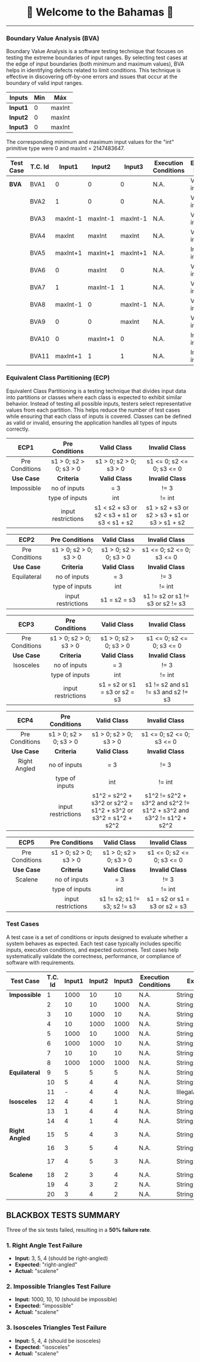<div align="center">

# 🌴 **Welcome to the Bahamas** 🌴

---

</div>

### Boundary Value Analysis (BVA)
Boundary Value Analysis is a software testing technique that focuses on testing the extreme boundaries of input ranges. By selecting test cases at the edge of input boundaries (both minimum and maximum values), BVA helps in identifying defects related to limit conditions. This technique is effective in discovering off-by-one errors and issues that occur at the boundary of valid input ranges.

| Inputs |  Min	 |  Máx  |
|--------|-------|-------|
| **Input1** |	 0	 | maxInt|
| **Input2** |   0	 | maxInt|
| **Input3** |	 0	 | maxInt|

The corresponding minimum and maximum input values for the "int" primitive type were 0 and maxInt = 2147483647.

| Test Case     | T.C. Id | Input1    | Input2    | Input3    | Execution Conditions | Expected Results              | Obtained Result | ECP  |
|---------------|---------|-----------|-----------|-----------|----------------------|-------------------------------|-----------------|------|
| **BVA**       | BVA1    | 0         | 0         | 0         | N.A.                 | Valid input                   | OK              | ECP6 |
|               | BVA2    | 1         | 0         | 0         | N.A.                 | Valid input                   | OK              |      |
|               | BVA3    | maxInt-1  | maxInt-1  | maxInt-1  | N.A.                 | Valid input                   | OK              |      |
|               | BVA4    | maxInt    | maxInt    | maxInt    | N.A.                 | Valid input                   | OK              |      |
|               | BVA5    | maxInt+1  | maxInt+1  | maxInt+1  | N.A.                 | Invalid input                 | OK              |      |
|               | BVA6    | 0         | maxInt    | 0         | N.A.                 | Valid input                   | OK              |      |
|               | BVA7    | 1         | maxInt-1  | 1         | N.A.                 | Valid input                   | OK              |      |
|               | BVA8    | maxInt-1  | 0         | maxInt-1  | N.A.                 | Valid input                   | OK              |      |
|               | BVA9    | 0         | 0         | maxInt    | N.A.                 | Valid input                   | OK              |      |
|               | BVA10   | 0         | maxInt+1  | 0         | N.A.                 | Invalid input                 | OK              |      |
|               | BVA11   | maxInt+1  | 1         | 1         | N.A.                 | Invalid input                 | OK              |      |


### Equivalent Class Partitioning (ECP)
Equivalent Class Partitioning is a testing technique that divides input data into partitions or classes where each class is expected to exhibit similar behavior. Instead of testing all possible inputs, testers select representative values from each partition. This helps reduce the number of test cases while ensuring that each class of inputs is covered. Classes can be defined as valid or invalid, ensuring the application handles all types of inputs correctly.


| **ECP1**       | **Pre Conditions**  | **Valid Class**                                          | **Invalid Class**                                        |
|----------------|---------------------|----------------------------------------------------------|----------------------------------------------------------|
| <div align="center">Pre Conditions</div> | <div align="center">s1 > 0; s2 > 0; s3 > 0</div> | <div align="center">s1 > 0; s2 > 0; s3 > 0</div>          | <div align="center">s1 <= 0; s2 <= 0; s3 <= 0</div>       |
| <div align="center">**Use Case**   | <div align="center">**Criteria**        | <div align="center">**Valid Class**                                          | <div align="center">**Invalid Class**                                        |
| <div align="center">Impossible</div> | <div align="center">no of inputs</div> | <div align="center">= 3</div>                            | <div align="center">!= 3</div>                           |
|                | <div align="center">type of inputs</div> | <div align="center">int</div>                            | <div align="center">!= int</div>                         |
|                | <div align="center">input restrictions</div> | <div align="center">s1 < s2 + s3 or s2 < s3 + s1 or s3 < s1 + s2</div> | <div align="center">s1 > s2 + s3 or s2 > s3 + s1 or s3 > s1 + s2</div> |

| **ECP2**       | **Pre Conditions**  | **Valid Class**                                          | **Invalid Class**                                        |
|----------------|---------------------|----------------------------------------------------------|----------------------------------------------------------|
| <div align="center">Pre Conditions</div> | <div align="center">s1 > 0; s2 > 0; s3 > 0</div> | <div align="center">s1 > 0; s2 > 0; s3 > 0</div>          | <div align="center">s1 <= 0; s2 <= 0; s3 <= 0</div>       |
| <div align="center">**Use Case**   | <div align="center">**Criteria**        | <div align="center">**Valid Class**                                          | <div align="center">**Invalid Class**                                        |
| <div align="center">Equilateral</div> | <div align="center">no of inputs</div> | <div align="center">= 3</div>                            | <div align="center">!= 3</div>                           |
|                | <div align="center">type of inputs</div> | <div align="center">int</div>                            | <div align="center">!= int</div>                         |
|                | <div align="center">input restrictions</div> | <div align="center">s1 = s2 = s3</div>                    | <div align="center">s1 != s2 or s1 != s3 or s2 != s3</div> |

| **ECP3**       | **Pre Conditions**  | **Valid Class**                                          | **Invalid Class**                                        |
|----------------|---------------------|----------------------------------------------------------|----------------------------------------------------------|
| <div align="center">Pre Conditions</div> | <div align="center">s1 > 0; s2 > 0; s3 > 0</div> | <div align="center">s1 > 0; s2 > 0; s3 > 0</div>          | <div align="center">s1 <= 0; s2 <= 0; s3 <= 0</div>       |
| <div align="center">**Use Case**   | <div align="center">**Criteria**        | <div align="center">**Valid Class**                                          | <div align="center">**Invalid Class**                                        |
| <div align="center">Isosceles</div>  | <div align="center">no of inputs</div> | <div align="center">= 3</div>                            | <div align="center">!= 3</div>                           |
|                | <div align="center">type of inputs</div> | <div align="center">int</div>                            | <div align="center">!= int</div>                         |
|                | <div align="center">input restrictions</div> | <div align="center">s1 = s2 or s1 = s3 or s2 = s3</div>    | <div align="center">s1 != s2 and s1 != s3 and s2 != s3</div> |

| **ECP4**       | **Pre Conditions**  | **Valid Class**                                          | **Invalid Class**                                        |
|----------------|---------------------|----------------------------------------------------------|----------------------------------------------------------|
| <div align="center">Pre Conditions</div> | <div align="center">s1 > 0; s2 > 0; s3 > 0</div> | <div align="center">s1 > 0; s2 > 0; s3 > 0</div>          | <div align="center">s1 <= 0; s2 <= 0; s3 <= 0</div>       |
| <div align="center">**Use Case**   | <div align="center">**Criteria**        | <div align="center">**Valid Class**                                          | <div align="center">**Invalid Class**                                        |
| <div align="center">Right Angled</div> | <div align="center">no of inputs</div> | <div align="center">= 3</div>                            | <div align="center">!= 3</div>                           |
|                | <div align="center">type of inputs</div> | <div align="center">int</div>                            | <div align="center">!= int</div>                         |
|                | <div align="center">input restrictions</div> | <div align="center">s1^2 = s2^2 + s3^2 or s2^2 = s1^2 + s3^2 or s3^2 = s1^2 + s2^2</div> | <div align="center">s1^2 != s2^2 + s3^2 and s2^2 != s1^2 + s3^2 and s3^2 != s1^2 + s2^2</div> |

| **ECP5**       | **Pre Conditions**  | **Valid Class**                                          | **Invalid Class**                                        |
|----------------|---------------------|----------------------------------------------------------|----------------------------------------------------------|
| <div align="center">Pre Conditions</div> | <div align="center">s1 > 0; s2 > 0; s3 > 0</div> | <div align="center">s1 > 0; s2 > 0; s3 > 0</div>          | <div align="center">s1 <= 0; s2 <= 0; s3 <= 0</div>       |
| <div align="center">**Use Case**   | <div align="center">**Criteria**        | <div align="center">**Valid Class**                                          | <div align="center">**Invalid Class**                                        |
| <div align="center">Scalene</div>     | <div align="center">no of inputs</div> | <div align="center">= 3</div>                            | <div align="center">!= 3</div>                           |
|                | <div align="center">type of inputs</div> | <div align="center">int</div>                            | <div align="center">!= int</div>                         |
|                | <div align="center">input restrictions</div> | <div align="center">s1 != s2; s1 != s3; s2 != s3</div>     | <div align="center">s1 = s2 or s1 = s3 or s2 = s3</div>   |


 
### Test Cases
A test case is a set of conditions or inputs designed to evaluate whether a system behaves as expected. Each test case typically includes specific inputs, execution conditions, and expected outcomes. Test cases help systematically validate the correctness, performance, or compliance of software with requirements.

| Test Case     | T.C. Id | Input1    | Input2    | Input3    | Execution Conditions | Expected Results              | Obtained Result | ECP  |
|---------------|---------|-----------|-----------|-----------|----------------------|-------------------------------|-----------------|------|
| **Impossible**| 1       | 1000      | 10        | 10        | N.A.                 | String: "impossible"           | "scalene"       | ECP1 |
|               | 2       | 10        | 10        | 1000      | N.A.                 | String: "impossible"           | "impossible"    |      |
|               | 3       | 10        | 1000      | 10        | N.A.                 | String: "impossible"           | "impossible"    |      |
|               | 4       | 10        | 1000      | 1000      | N.A.                 | String: "impossible"           | "impossible"    |      |
|               | 5       | 1000      | 10        | 1000      | N.A.                 | String: "impossible"           | "impossible"    |      |
|               | 6       | 1000      | 1000      | 10        | N.A.                 | String: "impossible"           | "impossible"    |      |
|               | 7       | 10        | 10        | 10        | N.A.                 | String: "impossible"           | "impossible"    |      |
|               | 8       | 1000      | 1000      | 1000      | N.A.                 | String: "impossible"           | "impossible"    |      |
| **Equilateral**| 9      | 5         | 5         | 5         | N.A.                 | String: "equilateral"          | "equilateral"   | ECP2 |
|               | 10      | 5         | 4         | 4         | N.A.                 | String: "isosceles"            | "scalene"       |      |
|               | 11      | -         | 4         | 4         | N.A.                 | IllegalArgumentException       | -               |      |
| **Isosceles** | 12      | 4         | 4         | 1         | N.A.                 | String: "isosceles"            | "isosceles"     | ECP3 |
|               | 13      | 1         | 4         | 4         | N.A.                 | String: "isosceles"            | "isosceles"     |      |
|               | 14      | 4         | 1         | 4         | N.A.                 | String: "isosceles"            | "isosceles"     |      |
| **Right Angled**| 15    | 5         | 4         | 3         | N.A.                 | String: "right-angled"         | "right-angled"  | ECP4 |
|               | 16      | 3         | 5         | 4         | N.A.                 | String: "right-angled"         | "scalene"       |      |
|               | 17      | 4         | 5         | 3         | N.A.                 | String: "right-angled"         | "right-angled"  |      |
| **Scalene**   | 18      | 2         | 3         | 4         | N.A.                 | String: "scalene"              | "scalene"       | ECP5 |
|               | 19      | 4         | 3         | 2         | N.A.                 | String: "scalene"              | "scalene"       |      |
|               | 20      | 3         | 4         | 2         | N.A.                 | String: "scalene"              | "scalene"       |      |




## BLACKBOX TESTS SUMMARY

Three of the six tests failed, resulting in a **50% failure rate**.

### 1. Right Angle Test Failure
- **Input:** 3, 5, 4 (should be right-angled)
- **Expected:** "right-angled"
- **Actual:** "scalene"

### 2. Impossible Triangles Test Failure
- **Input:** 1000, 10, 10 (should be impossible)
- **Expected:** "impossible"
- **Actual:** "scalene"

### 3. Isosceles Triangles Test Failure
- **Input:** 5, 4, 4 (should be isosceles)
- **Expected:** "isosceles"
- **Actual:** "scalene"
